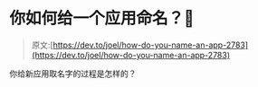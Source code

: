 # 你如何给一个应用命名？🤔

> 原文:[https://dev.to/joel/how-do-you-name-an-app-2783](https://dev.to/joel/how-do-you-name-an-app-2783)

你给新应用取名字的过程是怎样的？